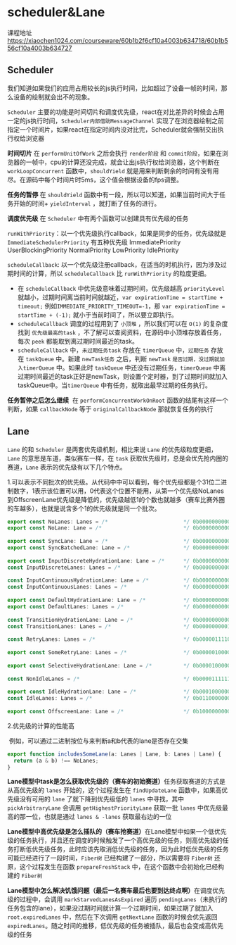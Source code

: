 # scheduler&Lane

课程地址
<https://xiaochen1024.com/courseware/60b1b2f6cf10a4003b634718/60b1b556cf10a4003b634727>

## Scheduler

我们知道如果我们的应用占用较长的js执行时间，比如超过了设备一帧的时间，那么设备的绘制就会出不的现象。

`Scheduler` 主要的功能是时间切片和调度优先级，react在对比差异的时候会占用一定的js执行时间，`Scheduler内部借助MessageChannel` 实现了在浏览器绘制之前指定一个时间片，如果react在指定时间内没对比完，Scheduler就会强制交出执行权给浏览器

**时间切片**
在 `performUnitOfWork` 之后会执行 `render阶段` 和 `commit阶段`，如果在浏览器的一帧中，cpu的计算还没完成，就会让出js执行权给浏览器，这个判断在 `workLoopConcurrent` 函数中，`shouldYield` 就是用来判断剩余的时间有没有用尽。在源码中每个时间片时5ms，这个值会根据设备的fps调整。

**任务的暂停**
在 `shouldYield` 函数中有一段，所以可以知道，如果当前时间大于任务开始的时间+ `yieldInterval` ，就打断了任务的进行。

**调度优先级**
​在 `Scheduler` 中有两个函数可以创建具有优先级的任务

`runWithPriority`：以一个优先级执行callback，如果是同步的任务，优先级就是 `ImmediateSchedulerPriority`
有五种优先级
ImmediatePriority
UserBlockingPriority
NormalPriority
LowPriority
IdlePriority

`scheduleCallback`: 以一个优先级注册callback，在适当的时机执行，因为涉及过期时间的计算，所以 `scheduleCallback` 比 `runWithPriority` 的粒度更细。

- 在 `scheduleCallback` 中优先级意味着过期时间，优先级越高 `priorityLevel` 就越小，过期时间离当前时间就越近，`var expirationTime = startTime + timeout;` 例如`IMMEDIATE_PRIORITY_TIMEOUT=-1`，那 `var expirationTime = startTime + (-1);` 就小于当前时间了，所以要立即执行。
- `scheduleCallback` 调度的过程用到了 `小顶堆` ，所以我们可以在 `O(1)` 的复杂度找到 `优先级最高的task` ，不了解可以查阅资料，在源码中小顶堆存放着任务，每次 `peek` 都能取到离过期时间最近的task。
- `scheduleCallback` 中，`未过期任务task` 存放在 `timerQueue` 中，`过期任务` 存放在 `taskQueue` 中。新建 `newTask任务` 之后，判断 `newTask` `是否过期，没过期就加入timerQueue` 中。如果此时 `taskQueue` 中还没有过期任务，`timerQueue` 中离过期时间最近的task正好是newTask，则设置个定时器，到了过期时间就加入taskQueue中。当`timerQueue` 中有任务，就取出最早过期的任务执行。

**任务暂停之后怎么继续**
​ 在 `performConcurrentWorkOnRoot` 函数的结尾有这样一个判断，如果 `callbackNode` 等于 `originalCallbackNode` 那就恢复任务的执行

## Lane

`Lane` 的和 `Scheduler` 是两套优先级机制，相比来说 `Lane` 的优先级粒度更细，`Lane` 的意思是车道，类似赛车一样，在 `task` 获取优先级时，总是会优先抢内圈的赛道，`Lane` 表示的优先级有以下几个特点。

1.可以表示不同批次的优先级。​ 从代码中中可以看到，每个优先级都是个31位二进制数字，1表示该位置可以用，0代表这个位置不能用，从第一个优先级NoLanes到OffscreenLane优先级是降低的，优先级越低1的个数也就越多（赛车比赛外圈的车越多），也就是说含多个1的优先级就是同一个批次。

```js
export const NoLanes: Lanes = /*                        */ 0b0000000000000000000000000000000;
export const NoLane: Lane = /*                          */ 0b0000000000000000000000000000000;
  
export const SyncLane: Lane = /*                        */ 0b0000000000000000000000000000001;
export const SyncBatchedLane: Lane = /*                 */ 0b0000000000000000000000000000010;
  
export const InputDiscreteHydrationLane: Lane = /*      */ 0b0000000000000000000000000000100;
const InputDiscreteLanes: Lanes = /*                    */ 0b0000000000000000000000000011000;
  
const InputContinuousHydrationLane: Lane = /*           */ 0b0000000000000000000000000100000;
const InputContinuousLanes: Lanes = /*                  */ 0b0000000000000000000000011000000;
  
export const DefaultHydrationLane: Lane = /*            */ 0b0000000000000000000000100000000;
export const DefaultLanes: Lanes = /*                   */ 0b0000000000000000000111000000000;
  
const TransitionHydrationLane: Lane = /*                */ 0b0000000000000000001000000000000;
const TransitionLanes: Lanes = /*                       */ 0b0000000001111111110000000000000;
  
const RetryLanes: Lanes = /*                            */ 0b0000011110000000000000000000000;
  
export const SomeRetryLane: Lanes = /*                  */ 0b0000010000000000000000000000000;
  
export const SelectiveHydrationLane: Lane = /*          */ 0b0000100000000000000000000000000;
  
const NonIdleLanes = /*                                 */ 0b0000111111111111111111111111111;
  
export const IdleHydrationLane: Lane = /*               */ 0b0001000000000000000000000000000;
const IdleLanes: Lanes = /*                             */ 0b0110000000000000000000000000000;
  
export const OffscreenLane: Lane = /*                   */ 0b1000000000000000000000000000000;
```

2.优先级的计算的性能高

​ 例如，可以通过二进制按位与来判断a和b代表的lane是否存在交集

```js
export function includesSomeLane(a: Lanes | Lane, b: Lanes | Lane) {
  return (a & b) !== NoLanes;
}
```

**Lane模型中task是怎么获取优先级的（赛车的初始赛道）**
​任务获取赛道的方式是从高优先级的 `lanes` 开始的，这个过程发生在 `findUpdateLane` 函数中，如果高优先级没有可用的 `lane` 了就下降到优先级低的 `lanes` 中寻找，其中`pickArbitraryLane` 会调用 `getHighestPriorityLane` 获取一批 `lanes` 中优先级最高的那一位，也就是通过 `lanes & -lanes` 获取最右边的一位

**Lane模型中高优先级是怎么插队的（赛车抢赛道）**
​在Lane模型中如果一个低优先级的任务执行，并且还在调度的时候触发了一个高优先级的任务，则高优先级的任务打断低优先级任务，此时应该先取消低优先级的任务，因为此时低优先级的任务可能已经进行了一段时间，`Fiber树` 已经构建了一部分，所以需要将 `Fiber树` 还原，这个过程发生在函数 `prepareFreshStack` 中，在这个函数中会初始化已经构建的 `Fiber树`

**Lane模型中怎么解决饥饿问题（最后一名赛车最后也要到达终点啊）**
​在调度优先级的过程中，会调用 `markStarvedLanesAsExpired` 遍历 `pendingLanes`（未执行的任务包含的lane），如果没过期时间就计算一个过期时间，如果过期了就加入`root.expiredLanes` 中，然后在下次调用 `getNextLane` 函数的时候会优先返回 `expiredLanes`。随之时间的推移，低优先级的任务被插队，最后也会变成高优先级的任务
